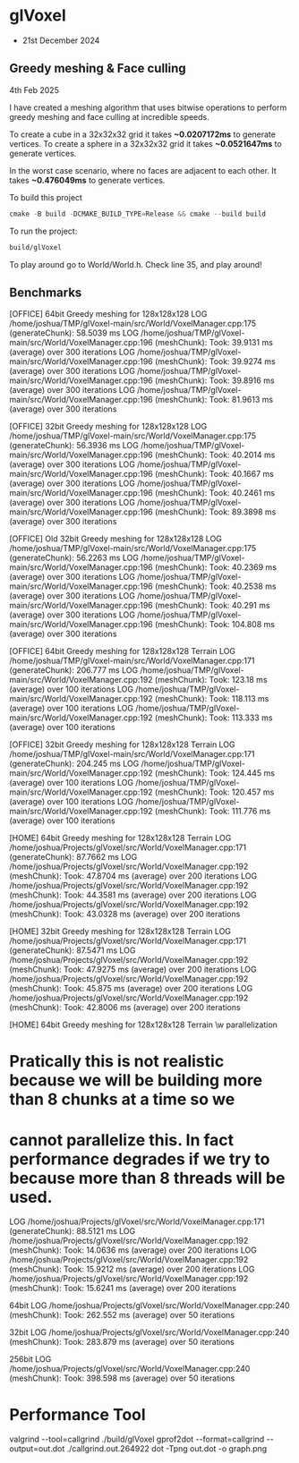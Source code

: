 # glVoxel
- 21st December 2024

## Greedy meshing & Face culling

4th Feb 2025

I have created a meshing algorithm that uses bitwise operations to perform 
greedy meshing and face culling at incredible speeds.

To create a cube in a 32x32x32 grid it takes **~0.0207172ms** to generate vertices.
To create a sphere in a 32x32x32 grid it takes **~0.0521647ms** to generate vertices.

In the worst case scenario, where no faces are adjacent to each other. It takes **~0.476049ms** to generate vertices.

To build this project

```c++
cmake -B build -DCMAKE_BUILD_TYPE=Release && cmake --build build
```

To run the project:
```bash
build/glVoxel
```

To play around go to World/World.h. Check line 35, and play around!

## Benchmarks

[OFFICE] 64bit Greedy meshing for 128x128x128
LOG /home/joshua/TMP/glVoxel-main/src/World/VoxelManager.cpp:175 (generateChunk): 58.5039 ms
LOG /home/joshua/TMP/glVoxel-main/src/World/VoxelManager.cpp:196 (meshChunk): Took: 39.9131 ms (average) over 300 iterations
LOG /home/joshua/TMP/glVoxel-main/src/World/VoxelManager.cpp:196 (meshChunk): Took: 39.9274 ms (average) over 300 iterations
LOG /home/joshua/TMP/glVoxel-main/src/World/VoxelManager.cpp:196 (meshChunk): Took: 39.8916 ms (average) over 300 iterations
LOG /home/joshua/TMP/glVoxel-main/src/World/VoxelManager.cpp:196 (meshChunk): Took: 81.9613 ms (average) over 300 iterations

[OFFICE] 32bit Greedy meshing for 128x128x128
LOG /home/joshua/TMP/glVoxel-main/src/World/VoxelManager.cpp:175 (generateChunk): 56.3936 ms
LOG /home/joshua/TMP/glVoxel-main/src/World/VoxelManager.cpp:196 (meshChunk): Took: 40.2014 ms (average) over 300 iterations
LOG /home/joshua/TMP/glVoxel-main/src/World/VoxelManager.cpp:196 (meshChunk): Took: 40.1667 ms (average) over 300 iterations
LOG /home/joshua/TMP/glVoxel-main/src/World/VoxelManager.cpp:196 (meshChunk): Took: 40.2461 ms (average) over 300 iterations
LOG /home/joshua/TMP/glVoxel-main/src/World/VoxelManager.cpp:196 (meshChunk): Took: 89.3898 ms (average) over 300 iterations

[OFFICE] Old 32bit Greedy meshing for 128x128x128
LOG /home/joshua/TMP/glVoxel-main/src/World/VoxelManager.cpp:175 (generateChunk): 56.2263 ms
LOG /home/joshua/TMP/glVoxel-main/src/World/VoxelManager.cpp:196 (meshChunk): Took: 40.2369 ms (average) over 300 iterations
LOG /home/joshua/TMP/glVoxel-main/src/World/VoxelManager.cpp:196 (meshChunk): Took: 40.2538 ms (average) over 300 iterations
LOG /home/joshua/TMP/glVoxel-main/src/World/VoxelManager.cpp:196 (meshChunk): Took: 40.291 ms (average) over 300 iterations
LOG /home/joshua/TMP/glVoxel-main/src/World/VoxelManager.cpp:196 (meshChunk): Took: 104.808 ms (average) over 300 iterations

[OFFICE] 64bit Greedy meshing for 128x128x128 Terrain
LOG /home/joshua/TMP/glVoxel-main/src/World/VoxelManager.cpp:171 (generateChunk): 206.777 ms
LOG /home/joshua/TMP/glVoxel-main/src/World/VoxelManager.cpp:192 (meshChunk): Took: 123.18 ms (average) over 100 iterations
LOG /home/joshua/TMP/glVoxel-main/src/World/VoxelManager.cpp:192 (meshChunk): Took: 118.113 ms (average) over 100 iterations
LOG /home/joshua/TMP/glVoxel-main/src/World/VoxelManager.cpp:192 (meshChunk): Took: 113.333 ms (average) over 100 iterations

[OFFICE] 32bit Greedy meshing for 128x128x128 Terrain
LOG /home/joshua/TMP/glVoxel-main/src/World/VoxelManager.cpp:171 (generateChunk): 204.245 ms
LOG /home/joshua/TMP/glVoxel-main/src/World/VoxelManager.cpp:192 (meshChunk): Took: 124.445 ms (average) over 100 iterations
LOG /home/joshua/TMP/glVoxel-main/src/World/VoxelManager.cpp:192 (meshChunk): Took: 120.457 ms (average) over 100 iterations
LOG /home/joshua/TMP/glVoxel-main/src/World/VoxelManager.cpp:192 (meshChunk): Took: 111.776 ms (average) over 100 iterations

[HOME] 64bit Greedy meshing for 128x128x128 Terrain
LOG /home/joshua/Projects/glVoxel/src/World/VoxelManager.cpp:171 (generateChunk): 87.7662 ms
LOG /home/joshua/Projects/glVoxel/src/World/VoxelManager.cpp:192 (meshChunk): Took: 47.8704 ms (average) over 200 iterations
LOG /home/joshua/Projects/glVoxel/src/World/VoxelManager.cpp:192 (meshChunk): Took: 44.3581 ms (average) over 200 iterations
LOG /home/joshua/Projects/glVoxel/src/World/VoxelManager.cpp:192 (meshChunk): Took: 43.0328 ms (average) over 200 iterations

[HOME] 32bit Greedy meshing for 128x128x128 Terrain
LOG /home/joshua/Projects/glVoxel/src/World/VoxelManager.cpp:171 (generateChunk): 87.5471 ms
LOG /home/joshua/Projects/glVoxel/src/World/VoxelManager.cpp:192 (meshChunk): Took: 47.9275 ms (average) over 200 iterations
LOG /home/joshua/Projects/glVoxel/src/World/VoxelManager.cpp:192 (meshChunk): Took: 45.875 ms (average) over 200 iterations
LOG /home/joshua/Projects/glVoxel/src/World/VoxelManager.cpp:192 (meshChunk): Took: 42.8006 ms (average) over 200 iterations

[HOME] 64bit Greedy meshing for 128x128x128 Terrain \w parallelization
# Pratically this is not realistic because we will be building more than 8 chunks at a time so we
# cannot parallelize this. In fact performance degrades if we try to because more than 8 threads will be used.
LOG /home/joshua/Projects/glVoxel/src/World/VoxelManager.cpp:171 (generateChunk): 88.5121 ms
LOG /home/joshua/Projects/glVoxel/src/World/VoxelManager.cpp:192 (meshChunk): Took: 14.0636 ms (average) over 200 iterations
LOG /home/joshua/Projects/glVoxel/src/World/VoxelManager.cpp:192 (meshChunk): Took: 15.9212 ms (average) over 200 iterations
LOG /home/joshua/Projects/glVoxel/src/World/VoxelManager.cpp:192 (meshChunk): Took: 15.6241 ms (average) over 200 iterations


64bit
LOG /home/joshua/Projects/glVoxel/src/World/VoxelManager.cpp:240 (meshChunk): Took: 262.552 ms (average) over 50 iterations

32bit
LOG /home/joshua/Projects/glVoxel/src/World/VoxelManager.cpp:240 (meshChunk): Took: 283.879 ms (average) over 50 iterations

256bit
LOG /home/joshua/Projects/glVoxel/src/World/VoxelManager.cpp:240 (meshChunk): Took: 398.598 ms (average) over 50 iterations


# Performance Tool
valgrind --tool=callgrind ./build/glVoxel
gprof2dot --format=callgrind --output=out.dot ./callgrind.out.264922
dot -Tpng out.dot -o graph.png